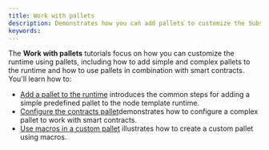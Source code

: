```yaml
---
title: Work with pallets
description: Demonstrates how you can add pallets to customize the Substrate runtime environment.
keywords:
---
```


The **Work with pallets** tutorials focus on how you can customize the runtime using pallets, including how to add simple and complex pallets to the runtime and how to use pallets in combination with smart contracts.
You'll learn how to:

- [Add a pallet to the runtime](/tutorials/work-with-pallets/add-a-pallet/) introduces the common steps for adding a simple predefined pallet to the node template runtime.
- [Configure the contracts pallet](/tutorials/work-with-pallets/contracts-pallet/)demonstrates how to configure a complex pallet to work with smart contracts.
- [Use macros in a custom pallet](/tutorials/work-with-pallets/custom-pallet) illustrates how to create a custom pallet using macros.
<!-- - Specify the origin for a transaction.
- Publish a custom pallet for others to use. -->

